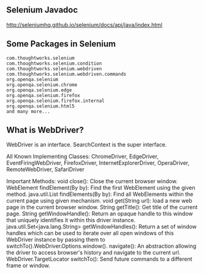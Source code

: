 ## Selenium Javadoc

http://seleniumhq.github.io/selenium/docs/api/java/index.html 

## Some Packages in Selenium

    com.thoughtworks.selenium	 
    com.thoughtworks.selenium.condition	 
    com.thoughtworks.selenium.webdriven	 
    com.thoughtworks.selenium.webdriven.commands	 
    org.openqa.selenium	 
    org.openqa.selenium.chrome	 
    org.openqa.selenium.edge	
    org.openqa.selenium.firefox	 
    org.openqa.selenium.firefox.internal	 
    org.openqa.selenium.html5
    and many more... 
    
 ## What is WebDriver? 
 
 WebDriver is an interface. SearchContext is the super interface. 
 
 All Known Implementing Classes:
 ChromeDriver, EdgeDriver, EventFiringWebDriver, FirefoxDriver, InternetExplorerDriver, OperaDriver, RemoteWebDriver, SafariDriver

 Important Methods: 
 void close(): Close the current browser window.
 WebElement findElement(By by): Find the first WebElement using the given method. 
 java.util.List<WebElement> findElements(By by): Find all WebElements within the current page using given mechanism. 
 void get(String url): load a new web page in the current browser window. 
 String getTitle(): Get title of the current page. 
 String getWindowHandle(): Return an opaque handle to this window that uniquely identifies it within this driver instance.
 java.util.Set<java.lang.String> getWindowHandles(): Return a set of window handles which can be used to iterate over all open windows 
 of this WebDriver instance by passing them to switchTo().WebDriver.Options.window(). 
 navigate(): An abstraction allowing the driver to access browser's history and navigate to the current url. 
 WebDriver.TargetLocator switchTo(): Send future commands to a different frame or window. 
